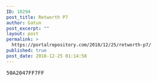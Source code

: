```yaml
---
ID: 10294
post_title: Retworth P7
author: Gatun
post_excerpt: ""
layout: post
permalink: >
  https://portalrepository.com/2018/12/25/retworth-p7/
published: true
post_date: 2018-12-25 01:14:58
---
```

<pre>50A2047FF7FF</pre>